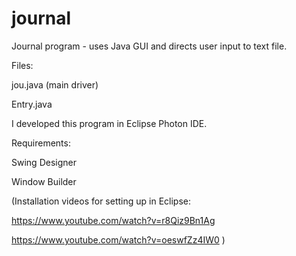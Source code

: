 # journal
Journal program - uses Java GUI and directs user input to text file.


Files:

jou.java (main driver)

Entry.java


I developed this program in Eclipse Photon IDE.


Requirements:

Swing Designer

Window Builder

(Installation videos for setting up in Eclipse:

https://www.youtube.com/watch?v=r8Qiz9Bn1Ag

https://www.youtube.com/watch?v=oeswfZz4IW0 )
